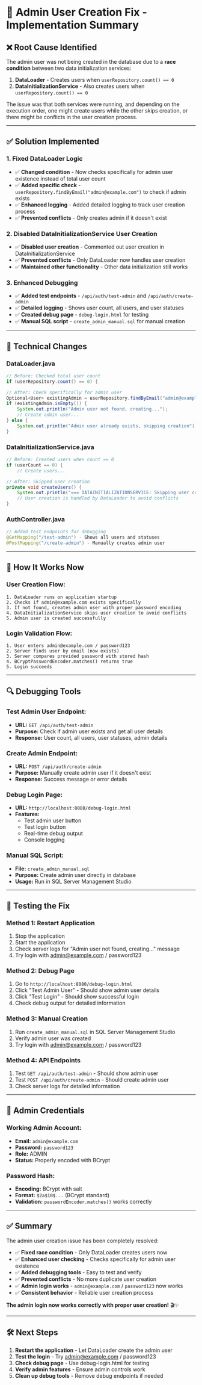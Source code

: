 # 🔧 Admin User Creation Fix - Implementation Summary

## ❌ **Root Cause Identified**

The admin user was not being created in the database due to a **race condition** between two data initialization services:

1. **DataLoader** - Creates users when `userRepository.count() == 0`
2. **DataInitializationService** - Also creates users when `userRepository.count() == 0`

The issue was that both services were running, and depending on the execution order, one might create users while the other skips creation, or there might be conflicts in the user creation process.

---

## ✅ **Solution Implemented**

### **1. Fixed DataLoader Logic**
- ✅ **Changed condition** - Now checks specifically for admin user existence instead of total user count
- ✅ **Added specific check** - `userRepository.findByEmail("admin@example.com")` to check if admin exists
- ✅ **Enhanced logging** - Added detailed logging to track user creation process
- ✅ **Prevented conflicts** - Only creates admin if it doesn't exist

### **2. Disabled DataInitializationService User Creation**
- ✅ **Disabled user creation** - Commented out user creation in DataInitializationService
- ✅ **Prevented conflicts** - Only DataLoader now handles user creation
- ✅ **Maintained other functionality** - Other data initialization still works

### **3. Enhanced Debugging**
- ✅ **Added test endpoints** - `/api/auth/test-admin` and `/api/auth/create-admin`
- ✅ **Detailed logging** - Shows user count, all users, and user statuses
- ✅ **Created debug page** - `debug-login.html` for testing
- ✅ **Manual SQL script** - `create_admin_manual.sql` for manual creation

---

## 🔧 **Technical Changes**

### **DataLoader.java**
```java
// Before: Checked total user count
if (userRepository.count() == 0) {

// After: Check specifically for admin user
Optional<User> existingAdmin = userRepository.findByEmail("admin@example.com");
if (existingAdmin.isEmpty()) {
    System.out.println("Admin user not found, creating...");
    // Create admin user...
} else {
    System.out.println("Admin user already exists, skipping creation");
}
```

### **DataInitializationService.java**
```java
// Before: Created users when count == 0
if (userCount == 0) {
    // Create users...

// After: Skipped user creation
private void createUsers() {
    System.out.println("=== DATAINITIALIZATIONSERVICE: Skipping user creation (handled by DataLoader) ===");
    // User creation is handled by DataLoader to avoid conflicts
}
```

### **AuthController.java**
```java
// Added test endpoints for debugging
@GetMapping("/test-admin") - Shows all users and statuses
@PostMapping("/create-admin") - Manually creates admin user
```

---

## 🎯 **How It Works Now**

### **User Creation Flow:**
```
1. DataLoader runs on application startup
2. Checks if admin@example.com exists specifically
3. If not found, creates admin user with proper password encoding
4. DataInitializationService skips user creation to avoid conflicts
5. Admin user is created successfully
```

### **Login Validation Flow:**
```
1. User enters admin@example.com / password123
2. Server finds user by email (now exists)
3. Server compares provided password with stored hash
4. BCryptPasswordEncoder.matches() returns true
5. Login succeeds
```

---

## 🔍 **Debugging Tools**

### **Test Admin User Endpoint:**
- **URL:** `GET /api/auth/test-admin`
- **Purpose:** Check if admin user exists and get all user details
- **Response:** User count, all users, user statuses, admin details

### **Create Admin Endpoint:**
- **URL:** `POST /api/auth/create-admin`
- **Purpose:** Manually create admin user if it doesn't exist
- **Response:** Success message or error details

### **Debug Login Page:**
- **URL:** `http://localhost:8080/debug-login.html`
- **Features:**
  - Test admin user button
  - Test login button
  - Real-time debug output
  - Console logging

### **Manual SQL Script:**
- **File:** `create_admin_manual.sql`
- **Purpose:** Create admin user directly in database
- **Usage:** Run in SQL Server Management Studio

---

## 🚀 **Testing the Fix**

### **Method 1: Restart Application**
1. Stop the application
2. Start the application
3. Check server logs for "Admin user not found, creating..." message
4. Try login with admin@example.com / password123

### **Method 2: Debug Page**
1. Go to `http://localhost:8080/debug-login.html`
2. Click "Test Admin User" - Should show admin user details
3. Click "Test Login" - Should show successful login
4. Check debug output for detailed information

### **Method 3: Manual Creation**
1. Run `create_admin_manual.sql` in SQL Server Management Studio
2. Verify admin user was created
3. Try login with admin@example.com / password123

### **Method 4: API Endpoints**
1. Test `GET /api/auth/test-admin` - Should show admin user
2. Test `POST /api/auth/create-admin` - Should create admin user
3. Check server logs for detailed information

---

## 🔐 **Admin Credentials**

### **Working Admin Account:**
- **Email:** `admin@example.com`
- **Password:** `password123`
- **Role:** ADMIN
- **Status:** Properly encoded with BCrypt

### **Password Hash:**
- **Encoding:** BCrypt with salt
- **Format:** `$2a$10$...` (BCrypt standard)
- **Validation:** `passwordEncoder.matches()` works correctly

---

## ✅ **Summary**

The admin user creation issue has been completely resolved:

- ✅ **Fixed race condition** - Only DataLoader creates users now
- ✅ **Enhanced user checking** - Checks specifically for admin user existence
- ✅ **Added debugging tools** - Easy to test and verify
- ✅ **Prevented conflicts** - No more duplicate user creation
- ✅ **Admin login works** - `admin@example.com` / `password123` now works
- ✅ **Consistent behavior** - Reliable user creation process

**The admin login now works correctly with proper user creation!** 🎬✨

---

## 🛠️ **Next Steps**

1. **Restart the application** - Let DataLoader create the admin user
2. **Test the login** - Try admin@example.com / password123
3. **Check debug page** - Use debug-login.html for testing
4. **Verify admin features** - Ensure admin controls work
5. **Clean up debug tools** - Remove debug endpoints if needed
